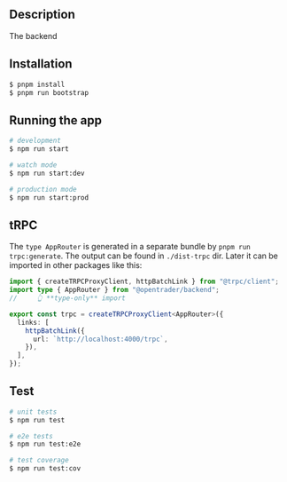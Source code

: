 ## Description

The backend

## Installation

```bash
$ pnpm install
$ pnpm run bootstrap
```

## Running the app

```bash
# development
$ npm run start

# watch mode
$ npm run start:dev

# production mode
$ npm run start:prod
```

## tRPC

The `type AppRouter` is generated in a separate bundle by `pnpm run trpc:generate`.
The output can be found in `./dist-trpc` dir.
Later it can be imported in other packages like this:

```ts
import { createTRPCProxyClient, httpBatchLink } from "@trpc/client";
import type { AppRouter } from "@opentrader/backend";
//     👆 **type-only** import

export const trpc = createTRPCProxyClient<AppRouter>({
  links: [
    httpBatchLink({
      url: `http://localhost:4000/trpc`,
    }),
  ],
});
```

## Test

```bash
# unit tests
$ npm run test

# e2e tests
$ npm run test:e2e

# test coverage
$ npm run test:cov
```

